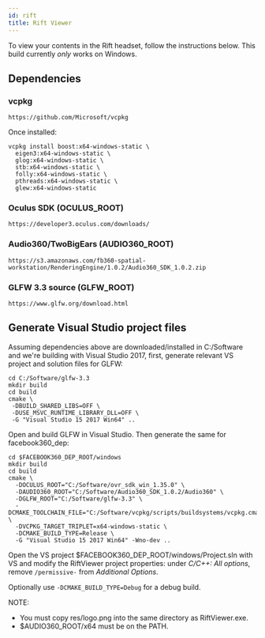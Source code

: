 ```yaml
---
id: rift
title: Rift Viewer
---
```


To view your contents in the Rift headset, follow the instructions below. This build currently
*only* works on Windows.

## Dependencies

### vcpkg
~~~~
https://github.com/Microsoft/vcpkg
~~~~

Once installed:
~~~~
vcpkg install boost:x64-windows-static \
  eigen3:x64-windows-static \
  glog:x64-windows-static \
  stb:x64-windows-static \
  folly:x64-windows-static \
  pthreads:x64-windows-static \
  glew:x64-windows-static
~~~~

### Oculus SDK (OCULUS_ROOT)
~~~~
https://developer3.oculus.com/downloads/
~~~~


### Audio360/TwoBigEars (AUDIO360_ROOT)
~~~~
https://s3.amazonaws.com/fb360-spatial-workstation/RenderingEngine/1.0.2/Audio360_SDK_1.0.2.zip
~~~~


### GLFW 3.3 source (GLFW_ROOT)
~~~~
https://www.glfw.org/download.html
~~~~


## Generate Visual Studio project files
Assuming dependencies above are downloaded/installed in C:/Software and we're building with Visual Studio 2017, first, generate relevant VS project and solution files for GLFW:

~~~~
cd C:/Software/glfw-3.3
mkdir build
cd build
cmake \
 -DBUILD_SHARED_LIBS=OFF \
 -DUSE_MSVC_RUNTIME_LIBRARY_DLL=OFF \
 -G "Visual Studio 15 2017 Win64" ..
~~~~

Open and build GLFW in Visual Studio. Then generate the same for facebook360_dep:

~~~~
cd $FACEBOOK360_DEP_ROOT/windows
mkdir build
cd build
cmake \
  -DOCULUS_ROOT="C:/Software/ovr_sdk_win_1.35.0" \
  -DAUDIO360_ROOT="C:/Software/Audio360_SDK_1.0.2/Audio360" \
  -DGLFW_ROOT="C:/Software/glfw-3.3" \
  -DCMAKE_TOOLCHAIN_FILE="C:/Software/vcpkg/scripts/buildsystems/vcpkg.cmake" \
  -DVCPKG_TARGET_TRIPLET=x64-windows-static \
  -DCMAKE_BUILD_TYPE=Release \
  -G "Visual Studio 15 2017 Win64" -Wno-dev ..
~~~~

Open the VS project $FACEBOOK360_DEP_ROOT/windows/Project.sln with VS and modify the RiftViewer project properties: under _C/C++: All options_, remove `/permissive-` from _Additional Options_.

Optionally use `-DCMAKE_BUILD_TYPE=Debug` for a debug build.

NOTE:
- You must copy res/logo.png into the same directory as RiftViewer.exe.
- $AUDIO360_ROOT/x64 must be on the PATH.
